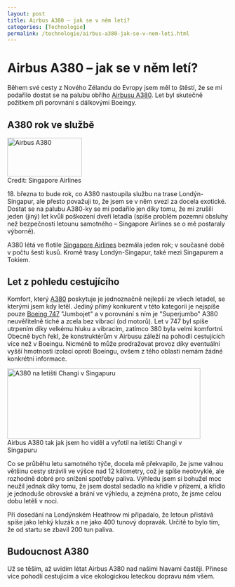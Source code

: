 ```yaml
---
layout: post
title: Airbus A380 – jak se v něm letí?
categories: [Technologie]
permalink: /technologie/airbus-a380-jak-se-v-nem-leti.html
---
```

# Airbus A380 – jak se v něm letí?

Během své cesty z Nového Zélandu do Evropy jsem měl to štěstí, že se mi podařilo dostat se na palubu obřího [Airbusu A380](http://www.techblog.cz/technologie/airbus-a380.html). Let byl skutečně požitkem při porovnání s dálkovými Boeingy.

## A380 rok ve službě

<div class="obry" style="width:187px"><div class="leftbox"><img alt="Airbus A380" height="88" src="http://www.techblog.cz/images/a380-pink-sky.jpg" width="170"/></div>Credit: Singapore Airlines</div> 

18\. března to bude rok, co A380 nastoupila službu na trase Londýn-Singapur, ale přesto považuji to, že jsem se v něm svezl za docela exotické. Dostat se na palubu A380-ky se mi podařilo jen díky tomu, že mi zrušili jeden (jiný) let kvůli poškození dveří letadla (spíše problém pozemní obsluhy než bezpečnosti letounu samotného – Singapore Airlines se o mě postaraly výborně).

A380 létá ve flotile [Singapore Airlines](http://www.singaporeair.com) bezmála jeden rok; v současné době v počtu šesti kusů. Kromě trasy Londýn-Singapur, také mezi Singapurem a Tokiem.

## Let z pohledu cestujícího

Komfort, který [A380](http://www.airbus.com/en/aircraftfamilies/a380/index2.html) poskytuje je jednoznačně nejlepší ze všech letadel, se kterými jsem kdy letěl. Jediný přímý konkurent v této kategorii je nejspíše pouze [Boeing 747](http://www.boeing.com/commercial/747family/background.html) "Jumbojet" a v porovnání s ním je "Superjumbo" A380 neuvěřitelně tiché a zcela bez vibrací (od motorů). Let v 747 byl spíše utrpením díky velkému hluku a vibracím, zatímco 380 byla velmi komfortní. Obecně bych řekl, že konstruktérům v Airbusu záleží na pohodlí cestujících více než v Boeingu. Nicméně to může prodražovat provoz díky eventuální vyšší hmotnosti izolací oproti Boeingu, ovšem z tého oblasti nemám žádné konkrétní informace.

<div class="imag" style="width:442px"><div class="innerimg"><img alt="A380 na letišti Changi v Singapuru" height="160" src="http://www.techblog.cz/images/a380-singapore.jpg" width="440"/></div>Airbus A380 tak jak jsem ho viděl a vyfotil na letišti Changi v Singapuru</div> 

Co se průběhu letu samotného týče, docela mě překvapilo, že jsme valnou většinu cesty strávili ve výšce nad 12 kilometry, což je spíše neobvyklé, ale rozhodně dobré pro snížení spotřeby paliva. Výhledu jsem si bohužel moc neužil jednak díky tomu, že jsem dostal sedadlo na křídle v přízemí, a křídlo je jednoduše obrovské a brání ve výhledu, a zejména proto, že jsme celou dobu letěli v noci.

Při dosedání na Londýnském Heathrow mi připadalo, že letoun přistává spíše jako lehký kluzák a ne jako 400 tunový dopravák. Určitě to bylo tím, že od startu se zbavil 200 tun paliva.

## Budoucnost A380

Už se těším, až uvidím létat Airbus A380 nad našimi hlavami častěji. Přinese více pohodlí cestujícím a více ekologickou leteckou dopravu nám všem.

